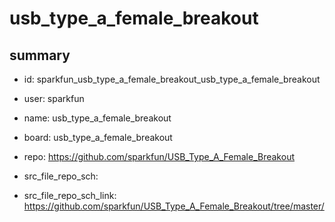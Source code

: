 # usb_type_a_female_breakout
 
## summary 
* id: sparkfun_usb_type_a_female_breakout_usb_type_a_female_breakout
* user: sparkfun
* name: usb_type_a_female_breakout
* board: usb_type_a_female_breakout
* repo: https://github.com/sparkfun/USB_Type_A_Female_Breakout



* src_file_repo_sch: 
* src_file_repo_sch_link: https://github.com/sparkfun/USB_Type_A_Female_Breakout/tree/master/






